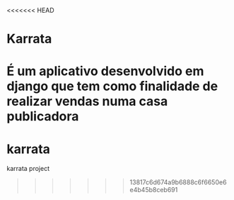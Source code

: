 <<<<<<< HEAD
# Karrata
É um aplicativo desenvolvido em django que tem como finalidade de realizar vendas numa casa publicadora
=======
# karrata
karrata project
>>>>>>> 13817c6d674a9b6888c6f6650e6e4b45b8ceb691
